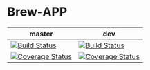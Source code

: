 # Brew-APP

| master        | dev           |
| ------------- | ------------- |
| [![Build Status](https://travis-ci.org/dariusbakunas/brew-app.svg?branch=master)](https://travis-ci.org/dariusbakunas/brew-app) | [![Build Status](https://travis-ci.org/dariusbakunas/brew-app.svg?branch=dev)](https://travis-ci.org/dariusbakunas/brew-app)  |
| [![Coverage Status](https://coveralls.io/repos/github/dariusbakunas/brew-app/badge.svg?branch=master)](https://coveralls.io/github/dariusbakunas/brew-app?branch=master) | [![Coverage Status](https://coveralls.io/repos/github/dariusbakunas/brew-app/badge.svg?branch=dev)](https://coveralls.io/github/dariusbakunas/brew-app?branch=dev)             |
